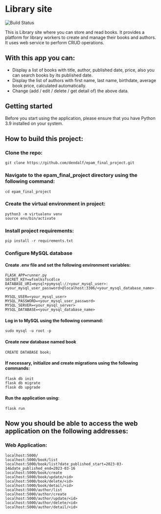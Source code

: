 # Library site

![Build Status](https://app.travis-ci.com/dendalf/epam_final_project.svg?branch=main)

This is Library site where you can store and read books. It provides a platform for library workers to create and manage their books and authors. It uses web service to perform CRUD operations.

## With this app you can:

- Display a list of books with title, author, published date, price, also you can search books by its published date.
- Display the list of authors with first name, last name, birthdate, average book price, calculated automatically.
- Change (add / edit / delete / get detail of) the above data.

## Getting started

Before you start using the application, please ensure that you have Python 3.9 installed on your system.

## How to build this project:

### Clone the repo:

```
git clone https://github.com/dendalf/epam_final_project.git
```

### Navigate to the epam_final_project directory using the following command:

```
cd epam_final_project
```

### Create the virtual environment in project:

```
python3 -m virtualenv venv
source env/bin/activate
```

### Install project requirements:

```
pip install -r requirements.txt
```

### Configure MySQL database

#### Create .env file and set the following environment variables:

```
FLASK_APP=runner.py
SECRET_KEY=wfsmlksfscdlce
DATABASE_URI=mysql+pymysql://<your_mysql_user>:<your_mysql_user_password>@localhost:3306/<your_mysql_database_name>

MYSQL_USER=<your_mysql_user>
MYSQL_PASSWORD=<your_mysql_user_password>
MYSQL_SERVER=<your_mysql_server>
MYSQL_DATABASE=<your_mysql_database_name>
```

#### Log in to MySQL using the following command:

```
sudo mysql -u root -p
```

#### Create new database named book

```
CREATE DATABASE book;
```

#### If necessary, initialize and create migrations using the following commands:

```
flask db init
flask db migrate
flask db upgrade
```

#### Run the application using:

```
flask run
```

## Now you should be able to access the web application on the following addresses:

### Web Application:

```
localhost:5000/
localhost:5000/book/list
localhost:5000/book/list?date_published_start=2023-03-14&date_published_end=2023-03-16
localhost:5000/book/create
localhost:5000/book/update/<id>
localhost:5000/book/delete/<id>
localhost:5000/book/detail/<id>
localhost:5000/author/list
localhost:5000/author/create
localhost:5000/author/update/<id>
localhost:5000/author/delete/<id>
localhost:5000/author/detail/<id>
```
